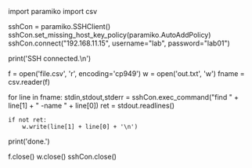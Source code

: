 import paramiko
import csv

sshCon = paramiko.SSHClient()
sshCon.set_missing_host_key_policy(paramiko.AutoAddPolicy)
sshCon.connect("192.168.11.15", username="lab", password="lab01")

print('SSH connected.\n')
 
f = open('file.csv', 'r', encoding='cp949')
w = open('out.txt', 'w')
fname = csv.reader(f)

for line in fname:
    stdin,stdout,stderr = sshCon.exec_command("find " + line[1] + " -name " + line[0])
    ret = stdout.readlines()

    if not ret:
        w.write(line[1] + line[0] + '\n') 
    
print('done.')

f.close()
w.close()
sshCon.close()
